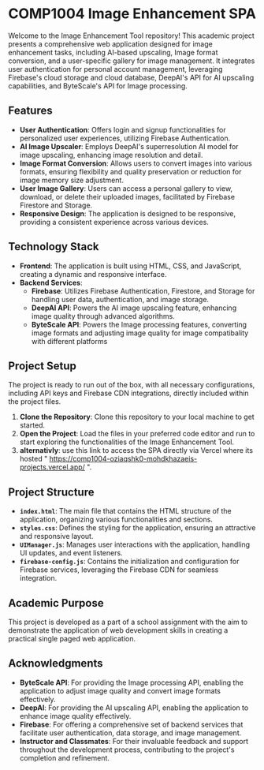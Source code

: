 # COMP1004 Image Enhancement SPA

Welcome to the Image Enhancement Tool repository! This academic project presents a comprehensive web application designed for image enhancement tasks, including AI-based upscaling, Image format conversion, and a user-specific gallery for image management. It integrates user authentication for personal account management, leveraging Firebase's cloud storage and cloud database, DeepAI's API for AI upscaling capabilities, and ByteScale's API for Image processing.

## Features

- **User Authentication**: Offers login and signup functionalities for personalized user experiences, utilizing Firebase Authentication.
- **AI Image Upscaler**: Employs DeepAI's superresolution AI model for image upscaling, enhancing image resolution and detail.
- **Image Format Conversion**: Allows users to convert images into various formats, ensuring flexibility and quality preservation or reduction for image memory size adjustment.
- **User Image Gallery**: Users can access a personal gallery to view, download, or delete their uploaded images, facilitated by Firebase Firestore and Storage.
- **Responsive Design**: The application is designed to be responsive, providing a consistent experience across various devices.

## Technology Stack

- **Frontend**: The application is built using HTML, CSS, and JavaScript, creating a dynamic and responsive interface.
- **Backend Services**:
  - **Firebase**: Utilizes Firebase Authentication, Firestore, and Storage for handling user data, authentication, and image storage.
  - **DeepAI API**: Powers the AI image upscaling feature, enhancing image quality through advanced algorithms.
  - **ByteScale API**: Powers the Image processing features, converting image formats and adjusting image quality for image compatibality with different platforms

## Project Setup

The project is ready to run out of the box, with all necessary configurations, including API keys and Firebase CDN integrations, directly included within the project files.

1. **Clone the Repository**: Clone this repository to your local machine to get started.
2. **Open the Project**: Load the files in your preferred code editor and run to start exploring the functionalities of the Image Enhancement Tool.
3. **alternativly**: use this link to access the SPA directly via Vercel where its hosted " https://comp1004-oziaqshk0-mohdkhazaeis-projects.vercel.app/ ".

## Project Structure

- **`index.html`**: The main file that contains the HTML structure of the application, organizing various functionalities and sections.
- **`styles.css`**: Defines the styling for the application, ensuring an attractive and responsive layout.
- **`UIManager.js`**: Manages user interactions with the application, handling UI updates, and event listeners.
- **`firebase-config.js`**: Contains the initialization and configuration for Firebase services, leveraging the Firebase CDN for seamless integration.

## Academic Purpose

This project is developed as a part of a school assignment with the aim to demonstrate the application of web development skills in creating a practical single paged web application.

## Acknowledgments

- **ByteScale API**: For providing the Image processing API, enabling the application to adjust image quality and convert image formats effectively.
- **DeepAI**: For providing the AI upscaling API, enabling the application to enhance image quality effectively.
- **Firebase**: For offering a comprehensive set of backend services that facilitate user authentication, data storage, and image management.
- **Instructor and Classmates**: For their invaluable feedback and support throughout the development process, contributing to the project's completion and refinement.

